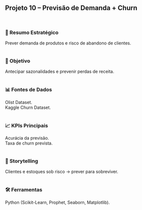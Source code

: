 ## Projeto 10 – Previsão de Demanda + Churn  
</br>

### 📌 Resumo Estratégico
Prever demanda de produtos e risco de abandono de clientes.  
</br>

### 🎯 Objetivo
Antecipar sazonalidades e prevenir perdas de receita.  
</br>

### 📊 Fontes de Dados
Olist Dataset.  
Kaggle Churn Dataset.  
</br>

### 📈 KPIs Principais
Acurácia da previsão.  
Taxa de churn prevista.  
</br>

### 📖 Storytelling
Clientes e estoques sob risco → prever para sobreviver.  
</br> 

### 🛠️ Ferramentas
Python (Scikit-Learn, Prophet, Seaborn, Matplotlib).  
